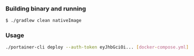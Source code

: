 ### Building binary and running

```bash
$ ./gradlew clean nativeImage
```

### Usage

```bash
./portainer-cli deploy --auth-token eyJhbGciOi... [docker-compose.yml]
```
